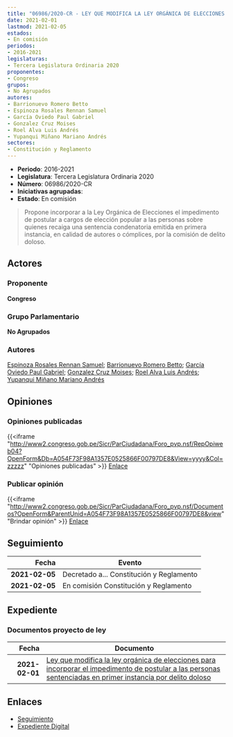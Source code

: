 ```yaml
---
title: "06986/2020-CR - LEY QUE MODIFICA LA LEY ORGÁNICA DE ELECCIONES PARA INCORPORAR EL IMPEDIMENTO DE POSTULAR A LAS PERSONAS SENTENCIADOS EN PRIMERA INSTANCIA POR DELITO DOLOSO"
date: 2021-02-01
lastmod: 2021-02-05
estados:
- En comisión
periodos:
- 2016-2021
legislaturas:
- Tercera Legislatura Ordinaria 2020
proponentes:
- Congreso
grupos:
- No Agrupados
autores:
- Barrionuevo Romero Betto
- Espinoza Rosales Rennan Samuel
- García Oviedo Paul Gabriel
- Gonzalez Cruz Moises
- Roel Alva Luis Andrés
- Yupanqui Miñano Mariano Andrés
sectores:
- Constitución y Reglamento
---
```

- **Periodo**: 2016-2021
- **Legislatura**: Tercera Legislatura Ordinaria 2020
- **Número**: 06986/2020-CR
- **Iniciativas agrupadas**: 
- **Estado**: En comisión

> Propone incorporar a la Ley Orgánica de Elecciones el impedimento de postular a cargos de elección popular a las personas sobre quienes recaiga una sentencia condenatoria emitida en primera instancia, en calidad de autores o cómplices, por la comisión de delito doloso.


## Actores

### Proponente

**Congreso**

### Grupo Parlamentario

**No Agrupados**

### Autores

[Espinoza Rosales Rennan Samuel](mailto:mailto:respinoza@congreso.gob.pe); [Barrionuevo Romero Betto](mailto:mailto:bbarrionuevo@congreso.gob.pe); [García Oviedo Paul Gabriel](mailto:mailto:pgarcia@congreso.gob.pe); [Gonzalez Cruz Moises](mailto:mailto:mgonzalezc@congreso.gob.pe); [Roel Alva Luis Andrés](mailto:mailto:lroel@congreso.gob.pe); [Yupanqui Miñano Mariano Andrés](mailto:mailto:myupanqui@congreso.gob.pe)

## Opiniones

### Opiniones publicadas

{{<iframe "http://www2.congreso.gob.pe/Sicr/ParCiudadana/Foro_pvp.nsf/RepOpiweb04?OpenForm&Db=A054F73F98A1357E0525866F00797DE8&View=yyyy&Col=zzzzz" "Opiniones publicadas" >}}
[Enlace](http://www2.congreso.gob.pe/Sicr/ParCiudadana/Foro_pvp.nsf/RepOpiweb04?OpenForm&Db=A054F73F98A1357E0525866F00797DE8&View=yyyy&Col=zzzzz)

### Publicar opinión

{{<iframe "http://www2.congreso.gob.pe/Sicr/ParCiudadana/Foro_pvp.nsf/Documentos?OpenForm&ParentUnid=A054F73F98A1357E0525866F00797DE8&view" "Brindar opinión" >}}
[Enlace](http://www2.congreso.gob.pe/Sicr/ParCiudadana/Foro_pvp.nsf/Documentos?OpenForm&ParentUnid=A054F73F98A1357E0525866F00797DE8&view)


## Seguimiento

| Fecha | Evento |
|------:|--------|
| **2021-02-05** | Decretado a... Constitución y Reglamento |
| **2021-02-05** | En comisión Constitución y Reglamento |

## Expediente

### Documentos proyecto de ley

| Fecha | Documento |
|------:|-----------|
| **2021-02-01** | [Ley que modifica la ley orgánica de elecciones para incorporar el impedimento de postular a las personas sentenciadas en primer instancia por delito doloso](https://leyes.congreso.gob.pe/Documentos/2016_2021/Proyectos_de_Ley_y_de_Resoluciones_Legislativas/PL06986-20210201.pdf) |

## Enlaces

- [Seguimiento](http://www2.congreso.gob.pe/Sicr/TraDocEstProc/CLProLey2016.nsf/f7fff46988ca05b1052578e100829cc7/d3af1d634c91a74905258670005bf53d?OpenDocument)
- [Expediente Digital](http://www2.congreso.gob.pe/Sicr/TraDocEstProc/Expvirt_2011.nsf/visbusqptramdoc1621/06986?opendocument)

